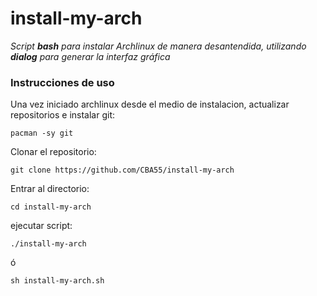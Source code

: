 # install-my-arch

*Script **bash** para instalar Archlinux de manera desantendida, utilizando **dialog** para generar la interfaz gráfica*

### Instrucciones de uso

Una vez iniciado archlinux desde el medio de instalacion, actualizar repositorios e instalar git:

`pacman -sy git`

Clonar el repositorio:

`git clone https://github.com/CBA55/install-my-arch`

Entrar al directorio:

`cd install-my-arch`

ejecutar script:

`./install-my-arch`

ó

`sh install-my-arch.sh`
